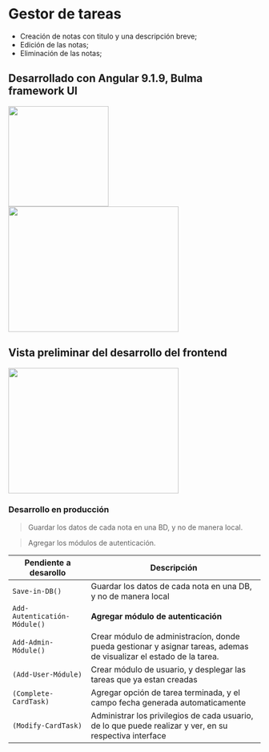 # Gestor de tareas 

- Creación de notas con titulo y una descripción breve;
- Edición de las notas;
- Eliminación de las notas;

## Desarrollado con Angular 9.1.9,  Bulma framework UI

<img src="https://angular.io/assets/images/logos/angular/angular.svg" width="200" height="200" /><img src="https://bulma.io/images/bulma-banner.png" width="340" height="250" />



## Vista preliminar del desarrollo del frontend
<img src="https://bulma.io/images/bulma-banner.png" width="340" height="250" />


### Desarrollo en producción

> Guardar los datos de cada nota en una BD, y no de manera local.
                    
> Agregar los módulos de autenticación.
>

| Pendiente a desarollo | Descripción          |
| ------------- | ------------------------------ |
| `Save-in-DB()`      | Guardar los datos de cada nota en una DB, y no de manera local      |
| `Add-Autenticatión-Módule()`   | **Agregar módulo de autenticación**     |
| `Add-Admin-Módule()`  | Crear módulo de administracíon, donde pueda gestionar y asignar tareas, ademas de visualizar el estado de la tarea.  |
|   `(Add-User-Módule)`     |  Crear módulo de usuario, y desplegar las tareas que ya estan creadas |
|   `(Complete-CardTask)`     |  Agregar opción de tarea terminada, y el campo fecha generada automaticamente |
|   `(Modify-CardTask)`     |  Administrar los privilegios de cada usuario, de lo que puede realizar y ver, en su respectiva interface  |
